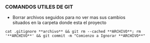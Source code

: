 ### COMANDOS UTILES DE GIT

* Borrar archivos seguidos para no ver mas sus cambios  
situados en la carpeta donde esta el proyecto

```
cat .gitignore **archivo** && git rm --cached **ARCHIVO**; rm '**ARCHIVO**' && git commit -m "Comienzo a Ignorar **ARCHIVO**" 
```

